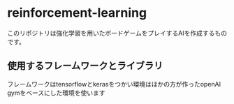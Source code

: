 # reinforcement-learning
このリポジトリは強化学習を用いたボードゲームをプレイするAIを作成するものです。
## 使用するフレームワークとライブラリ
フレームワークはtensorflowとkerasをつかい環境はほかの方が作ったopenAI gymをベースにした環境を使います
